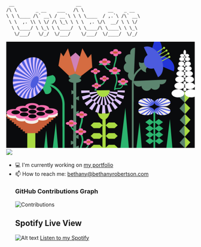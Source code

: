 
```
 __                       __                      
/\ \       _ __    ___   /\ \         __    _ __  
\ \ \____ /\` __\ / __`\ \ \ \____  / ,.`\ /\` __\
 \ \  ,. \\ \ \/ /\ \_\ \ \ \  ,. \/\  __/ \ \ \/ 
  \ \____/ \ \_\ \ \____/  \ \____/\ \____\ \ \_\ 
   \/___/   \/_/  \/___/    \/___/  \/____/  \/_/ 
```
<img src="flowers-illo-2.png" alt="Flowers illustration">

<br/>
<img src="https://readme-typing-svg.herokuapp.com/?color=DAC4E1&height=18&width=300&vCenter=true&lines=Bethany+Robertson;Design+Engineer;Perfecting+pixels" />
<ul>
  <li> 💻 I'm currently working on <a href="https://www.brober.xyz">my portfolio</a> </li>
  <li> 📫 How to reach me: <a href="mailto: bethany@bethanyrobertson.com">bethany@bethanyrobertson.com</a> </
</ul>

### GitHub Contributions Graph
<div align="left">
    <img src="https://ghchart.rshah.org/bethanyrobertson?theme=dark" alt="Contributions" />
</div>

## Spotify Live View
![Alt text](https://spotify-recently-played-readme.vercel.app/api?user=124181746&unique={true|1|on|yes})
[Listen to my Spotify](https://open.spotify.com/user/124181746?si=c71bef62fbbf4510)



